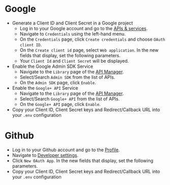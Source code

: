# Google

- Generate a Client ID and Client Secret in a Google project
    - Log in to your Google account and go to the [APIs & services](https://console.developers.google.com/projectselector/apis/credentials).
    - Navigate to `Credentials` using the left-hand menu.
    - On the `Credentials` page, click `Create credentials` and choose `OAuth client ID`.
    - On the `Create client id` page, select `Web application`. In the new fields that display, set the following parameters.
    - Your `Client Id` and `Client Secret` will be displayed.
- Enable the Google Admin SDK Service
    - Navigate to the `Library` page of the [API Manager](https://console.developers.google.com/apis/dashboard).
    - Select/Search `Admin SDK` from the list of APIs.
    - On the `Admin SDK` page, click `Enable`.
- Enable the `Google+ API` Service
    - Navigate to the `Library` page of the [API Manager](https://console.developers.google.com/apis/dashboard).
    - Select/Search `Google+ API` from the list of APIs.
    - On the `Google+ API` page, click `Enable`.
- Copy your Client ID,  Client Secret keys and Redirect/Callback URL into your `.env` configuration


# Github
- Log in to your Github account and go to the [Profile](https://github.com/settings/profile).
- Navigate to [Developer settings](https://github.com/settings/developers).
- Click `New OAuth App`. In the new fields that display, set the following parameters.
- Copy your Client ID,  Client Secret keys and Redirect/Callback URL into your `.env` configuration